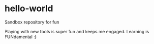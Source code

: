 # hello-world
Sandbox repository for fun

Playing with new tools is super fun and keeps me engaged. Learning is FUNdamental :)
